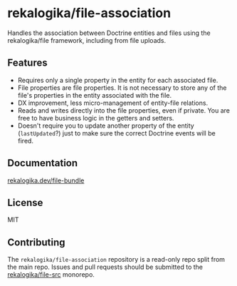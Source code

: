 # rekalogika/file-association

Handles the association between Doctrine entities and files using the
rekalogika/file framework, including from file uploads.

## Features

* Requires only a single property in the entity for each associated file.
* File properties are file properties. It is not necessary to store any of the
  file's properties in the entity associated with the file.
* DX improvement, less micro-management of entity-file relations.
* Reads and writes directly into the file properties, even if private. You are
  free to have business logic in the getters and setters.
* Doesn't require you to update another property of the entity (`lastUpdated`?)
  just to make sure the correct Doctrine events will be fired.

## Documentation

[rekalogika.dev/file-bundle](https://rekalogika.dev/file-bundle)

## License

MIT

## Contributing

The `rekalogika/file-association` repository is a read-only repo split from the
main repo. Issues and pull requests should be submitted to the
[rekalogika/file-src](https://github.com/rekalogika/file-src) monorepo.
